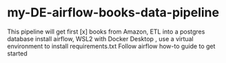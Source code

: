 # my-DE-airflow-books-data-pipeline
This pipeline will get first [x] books from Amazon, ETL into a postgres database
install airflow, WSL2 with Docker Desktop , use a virtual environment to install requirements.txt
Follow airflow how-to guide to get started
